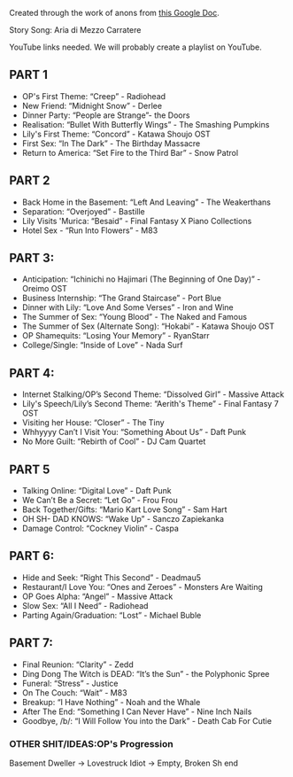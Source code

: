 Created through the work of anons from [this Google Doc](https://docs.google.com/document/d/1kZDHJIDoqwy1FHge_L7k2xsHnTLpiVODBwRsYnyI4wA/edit#heading=h.vsw3h3dckse1).

Story Song: Aria di Mezzo Carratere

YouTube links needed. We will probably create a playlist on YouTube.

## PART 1

* OP's First Theme: “Creep” - Radiohead
* New Friend: “Midnight Snow” - Derlee
* Dinner Party: “People are Strange”- the Doors
* Realisation: “Bullet With Butterfly Wings” - The Smashing Pumpkins
* Lily's First Theme: “Concord” - Katawa Shoujo OST
* First Sex: “In The Dark” - The Birthday Massacre
* Return to America: “Set Fire to the Third Bar” - Snow Patrol

## PART 2

* Back Home in the Basement: “Left And Leaving” - The Weakerthans
* Separation: “Overjoyed” - Bastille
* Lily Visits 'Murica: “Besaid” - Final Fantasy X Piano Collections
* Hotel Sex - “Run Into Flowers” - M83

## PART 3:

* Anticipation: “Ichinichi no Hajimari (The Beginning of One Day)” - Oreimo OST
* Business Internship: “The Grand Staircase” - Port Blue
* Dinner with Lily: “Love And Some Verses” - Iron and Wine
* The Summer of Sex: “Young Blood” - The Naked and Famous
* The Summer of Sex (Alternate Song): “Hokabi” - Katawa Shoujo OST
* OP Shamequits: “Losing Your Memory” - RyanStarr
* College/Single: “Inside of Love” - Nada Surf 

## PART 4:

* Internet Stalking/OP’s Second Theme: “Dissolved Girl” - Massive Attack
* Lily's Speech/Lily’s Second Theme: “Aerith's Theme” - Final Fantasy 7 OST
* Visiting her House:  “Closer” - The Tiny
* Whhyyyy Can’t I Visit You: “Something About Us” - Daft Punk
* No More Guilt: “Rebirth of Cool” - DJ Cam Quartet

## PART 5

* Talking Online: “Digital Love” - Daft Punk
* We Can’t Be a Secret: “Let Go” - Frou Frou
* Back Together/Gifts: “Mario Kart Love Song” - Sam Hart
* OH SH- DAD KNOWS: “Wake Up” - Sanczo Zapiekanka 
* Damage Control: “Cockney Violin” - Caspa

## PART 6:

* Hide and Seek: “Right This Second” - Deadmau5 
* Restaurant/I Love You: “Ones and Zeroes” - Monsters Are Waiting
* OP Goes Alpha: “Angel” - Massive Attack 
* Slow Sex: “All I Need” - Radiohead
* Parting Again/Graduation: “Lost” - Michael Buble

## PART 7:
* Final Reunion: “Clarity” - Zedd
* Ding Dong The Witch is DEAD: “It’s the Sun” - the Polyphonic Spree
* Funeral: “Stress” - Justice 
* On The Couch: “Wait” - M83
* Breakup: “I Have Nothing” - Noah and the Whale
* After The End: “Something I Can Never Have” - Nine Inch Nails
* Goodbye, /b/: “I Will Follow You into the Dark” - Death Cab For Cutie

### OTHER SHIT/IDEAS:OP's Progression
Basement Dweller -> Lovestruck Idiot -> Empty, Broken Sh end